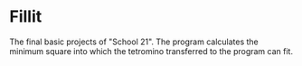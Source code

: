 # Fillit
The final basic projects of "School 21". The program calculates the minimum square into which the tetromino transferred to the program can fit.
